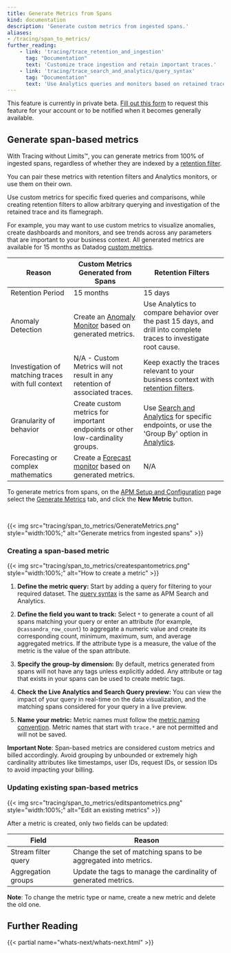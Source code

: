 ```yaml
---
title: Generate Metrics from Spans
kind: documentation
description: 'Generate custom metrics from ingested spans.'
aliases:
- /tracing/span_to_metrics/
further_reading:
    - link: 'tracing/trace_retention_and_ingestion'
      tag: "Documentation"
      text: 'Customize trace ingestion and retain important traces.'
    - link: 'tracing/trace_search_and_analytics/query_syntax'
      tag: "Documentation"
      text: 'Use Analytics queries and monitors based on retained traces.'
---
```

<div class="alert alert-warning">
This feature is currently in private beta. <a href="https://docs.google.com/forms/d/1RlT0FNdFjiEzkQgxiCf77ugpW0w5a17X7JQ7E286jM4">Fill out this form</a> to request this feature for your account or to be notified when it becomes generally available.
</div>

## Generate span-based metrics

With Tracing without Limits™, you can generate metrics from 100% of ingested spans, regardless of whether they are indexed by a [retention filter][1].

You can pair these metrics with retention filters and Analytics monitors, or use them on their own.

Use custom metrics for specific fixed queries and comparisons, while creating retention filters to allow arbitrary querying and investigation of the retained trace and its flamegraph.

For example, you may want to use custom metrics to visualize anomalies, create dashboards and monitors, and see trends across any parameters that are important to your business context. All generated metrics are available for 15 months as Datadog [custom metrics][2].

| Reason                        | Custom Metrics Generated from Spans                   | Retention Filters                           |
| -------------------------------------- | -------------------------------------- | --------------------------------- |
| Retention Period                     | 15 months                    | 15 days             |
| Anomaly Detection                           | Create an [Anomaly Monitor][3] based on generated metrics.                            | Use Analytics to compare behavior over the past 15 days, and drill into complete traces to investigate root cause.                         |
| Investigation of matching traces with full context                          | N/A - Custom Metrics will not result in any retention of associated traces.                            | Keep exactly the traces relevant to your business context with [retention filters][1].                            |
| Granularity of behavior                           | Create custom metrics for important endpoints or other low-cardinality groups.                        | Use [Search and Analytics][4] for specific endpoints, or use the 'Group By' option in [Analytics][5].                    |
| Forecasting or complex mathematics                          | Create a [Forecast monitor][6] based on generated metrics.                          |   N/A                            |

To generate metrics from spans, on the [APM Setup and Configuration][7] page select the [Generate Metrics][8] tab, and click the **New Metric** button.

<br>

{{< img src="tracing/span_to_metrics/GenerateMetrics.png" style="width:100%;" alt="Generate metrics from ingested spans" >}}


### Creating a span-based metric

{{< img src="tracing/span_to_metrics/createspantometrics.png" style="width:100%;" alt="How to create a metric" >}}

1. **Define the metric query:** Start by adding a query for filtering to your required dataset. The [query syntax][9] is the same as APM Search and Analytics.

1. **Define the field you want to track:** Select `*` to generate a count of all spans matching your query or enter an attribute (for example, `@cassandra_row_count`) to aggregate a numeric value and create its corresponding count, minimum, maximum, sum, and average aggregated metrics. If the attribute type is a measure, the value of the metric is the value of the span attribute.

1. **Specify the group-by dimension:** By default, metrics generated from spans will not have any tags unless explicitly added. Any attribute or tag that exists in your spans can be used to create metric tags.

1. **Check the Live Analytics and Search Query preview:** You can view the impact of your query in real-time on the data visualization, and the matching spans considered for your query in a live preview.

1. **Name your metric:** Metric names must follow the [metric naming convention][10]. Metric names that start with `trace.*` are not permitted and will not be saved.

**Important Note**: Span-based metrics are considered custom metrics and billed accordingly. Avoid grouping by unbounded or extremely high cardinality attributes like timestamps, user IDs, request IDs, or session IDs to avoid impacting your billing.

### Updating existing span-based metrics

{{< img src="tracing/span_to_metrics/editspantometrics.png" style="width:100%;" alt="Edit an existing metrics" >}}

After a metric is created, only two fields can be updated:

| Field                                 | Reason                                                                                                             |
|----------------------------------------|-------------------------------------------------------------------------------------------------------------------------|
| Stream filter query                  | Change the set of matching spans to be aggregated into metrics.            |
| Aggregation groups             | Update the tags to manage the cardinality of generated metrics.                                                     |

**Note**: To change the metric type or name, create a new metric and delete the old one.

## Further Reading

{{< partial name="whats-next/whats-next.html" >}}


[1]: /tracing/trace_retention_and_ingestion
[2]: https://docs.datadoghq.com/developers/metrics/#overview
[3]: /monitors/monitor_types/anomaly/#overview
[4]: /tracing/trace_search_and_analytics/
[5]: /tracing/trace_search_and_analytics/query_syntax/#analytics-query
[6]: /monitors/monitor_types/forecasts/
[7]: https://app.datadoghq.com/apm/getting-started
[8]: https://app.datadoghq.com/apm/traces/generate-metrics
[9]: /tracing/trace_search_and_analytics/query_syntax/
[10]: /developers/metrics/#naming-metrics
